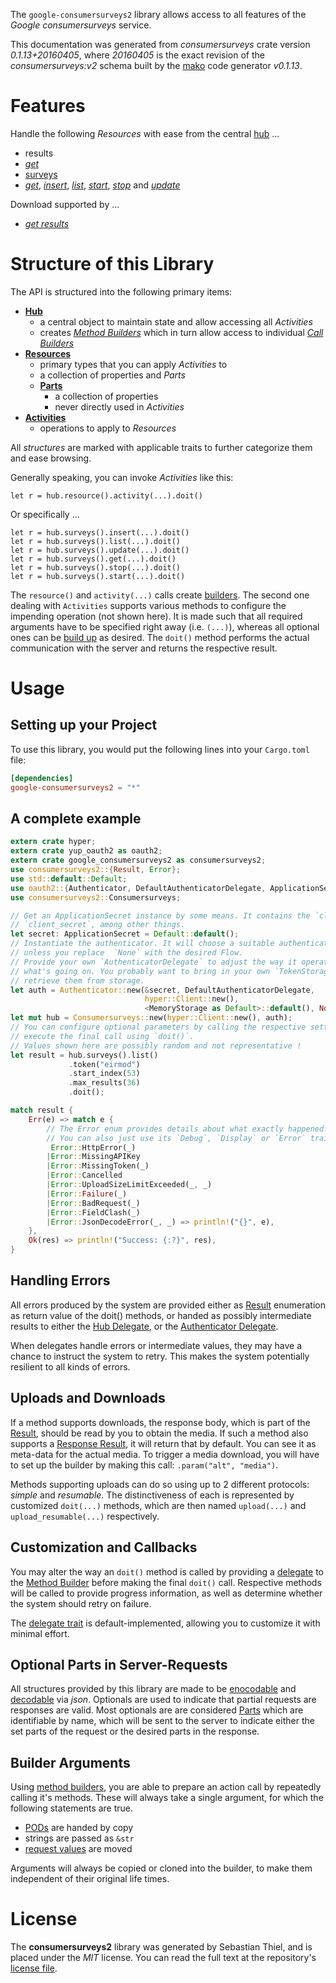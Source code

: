 <!---
DO NOT EDIT !
This file was generated automatically from 'src/mako/api/README.md.mako'
DO NOT EDIT !
-->
The `google-consumersurveys2` library allows access to all features of the *Google consumersurveys* service.

This documentation was generated from *consumersurveys* crate version *0.1.13+20160405*, where *20160405* is the exact revision of the *consumersurveys:v2* schema built by the [mako](http://www.makotemplates.org/) code generator *v0.1.13*.
# Features

Handle the following *Resources* with ease from the central [hub](http://byron.github.io/google-apis-rs/google_consumersurveys2/struct.Consumersurveys.html) ... 

* results
 * [*get*](http://byron.github.io/google-apis-rs/google_consumersurveys2/struct.ResultGetCall.html)
* [surveys](http://byron.github.io/google-apis-rs/google_consumersurveys2/struct.Survey.html)
 * [*get*](http://byron.github.io/google-apis-rs/google_consumersurveys2/struct.SurveyGetCall.html), [*insert*](http://byron.github.io/google-apis-rs/google_consumersurveys2/struct.SurveyInsertCall.html), [*list*](http://byron.github.io/google-apis-rs/google_consumersurveys2/struct.SurveyListCall.html), [*start*](http://byron.github.io/google-apis-rs/google_consumersurveys2/struct.SurveyStartCall.html), [*stop*](http://byron.github.io/google-apis-rs/google_consumersurveys2/struct.SurveyStopCall.html) and [*update*](http://byron.github.io/google-apis-rs/google_consumersurveys2/struct.SurveyUpdateCall.html)


Download supported by ...

* [*get results*](http://byron.github.io/google-apis-rs/google_consumersurveys2/struct.ResultGetCall.html)



# Structure of this Library

The API is structured into the following primary items:

* **[Hub](http://byron.github.io/google-apis-rs/google_consumersurveys2/struct.Consumersurveys.html)**
    * a central object to maintain state and allow accessing all *Activities*
    * creates [*Method Builders*](http://byron.github.io/google-apis-rs/google_consumersurveys2/trait.MethodsBuilder.html) which in turn
      allow access to individual [*Call Builders*](http://byron.github.io/google-apis-rs/google_consumersurveys2/trait.CallBuilder.html)
* **[Resources](http://byron.github.io/google-apis-rs/google_consumersurveys2/trait.Resource.html)**
    * primary types that you can apply *Activities* to
    * a collection of properties and *Parts*
    * **[Parts](http://byron.github.io/google-apis-rs/google_consumersurveys2/trait.Part.html)**
        * a collection of properties
        * never directly used in *Activities*
* **[Activities](http://byron.github.io/google-apis-rs/google_consumersurveys2/trait.CallBuilder.html)**
    * operations to apply to *Resources*

All *structures* are marked with applicable traits to further categorize them and ease browsing.

Generally speaking, you can invoke *Activities* like this:

```Rust,ignore
let r = hub.resource().activity(...).doit()
```

Or specifically ...

```ignore
let r = hub.surveys().insert(...).doit()
let r = hub.surveys().list(...).doit()
let r = hub.surveys().update(...).doit()
let r = hub.surveys().get(...).doit()
let r = hub.surveys().stop(...).doit()
let r = hub.surveys().start(...).doit()
```

The `resource()` and `activity(...)` calls create [builders][builder-pattern]. The second one dealing with `Activities` 
supports various methods to configure the impending operation (not shown here). It is made such that all required arguments have to be 
specified right away (i.e. `(...)`), whereas all optional ones can be [build up][builder-pattern] as desired.
The `doit()` method performs the actual communication with the server and returns the respective result.

# Usage

## Setting up your Project

To use this library, you would put the following lines into your `Cargo.toml` file:

```toml
[dependencies]
google-consumersurveys2 = "*"
```

## A complete example

```Rust
extern crate hyper;
extern crate yup_oauth2 as oauth2;
extern crate google_consumersurveys2 as consumersurveys2;
use consumersurveys2::{Result, Error};
use std::default::Default;
use oauth2::{Authenticator, DefaultAuthenticatorDelegate, ApplicationSecret, MemoryStorage};
use consumersurveys2::Consumersurveys;

// Get an ApplicationSecret instance by some means. It contains the `client_id` and 
// `client_secret`, among other things.
let secret: ApplicationSecret = Default::default();
// Instantiate the authenticator. It will choose a suitable authentication flow for you, 
// unless you replace  `None` with the desired Flow.
// Provide your own `AuthenticatorDelegate` to adjust the way it operates and get feedback about 
// what's going on. You probably want to bring in your own `TokenStorage` to persist tokens and
// retrieve them from storage.
let auth = Authenticator::new(&secret, DefaultAuthenticatorDelegate,
                              hyper::Client::new(),
                              <MemoryStorage as Default>::default(), None);
let mut hub = Consumersurveys::new(hyper::Client::new(), auth);
// You can configure optional parameters by calling the respective setters at will, and
// execute the final call using `doit()`.
// Values shown here are possibly random and not representative !
let result = hub.surveys().list()
             .token("eirmod")
             .start_index(53)
             .max_results(36)
             .doit();

match result {
    Err(e) => match e {
        // The Error enum provides details about what exactly happened.
        // You can also just use its `Debug`, `Display` or `Error` traits
         Error::HttpError(_)
        |Error::MissingAPIKey
        |Error::MissingToken(_)
        |Error::Cancelled
        |Error::UploadSizeLimitExceeded(_, _)
        |Error::Failure(_)
        |Error::BadRequest(_)
        |Error::FieldClash(_)
        |Error::JsonDecodeError(_, _) => println!("{}", e),
    },
    Ok(res) => println!("Success: {:?}", res),
}

```
## Handling Errors

All errors produced by the system are provided either as [Result](http://byron.github.io/google-apis-rs/google_consumersurveys2/enum.Result.html) enumeration as return value of 
the doit() methods, or handed as possibly intermediate results to either the 
[Hub Delegate](http://byron.github.io/google-apis-rs/google_consumersurveys2/trait.Delegate.html), or the [Authenticator Delegate](http://byron.github.io/google-apis-rs/google_consumersurveys2/../yup-oauth2/trait.AuthenticatorDelegate.html).

When delegates handle errors or intermediate values, they may have a chance to instruct the system to retry. This 
makes the system potentially resilient to all kinds of errors.

## Uploads and Downloads
If a method supports downloads, the response body, which is part of the [Result](http://byron.github.io/google-apis-rs/google_consumersurveys2/enum.Result.html), should be
read by you to obtain the media.
If such a method also supports a [Response Result](http://byron.github.io/google-apis-rs/google_consumersurveys2/trait.ResponseResult.html), it will return that by default.
You can see it as meta-data for the actual media. To trigger a media download, you will have to set up the builder by making
this call: `.param("alt", "media")`.

Methods supporting uploads can do so using up to 2 different protocols: 
*simple* and *resumable*. The distinctiveness of each is represented by customized 
`doit(...)` methods, which are then named `upload(...)` and `upload_resumable(...)` respectively.

## Customization and Callbacks

You may alter the way an `doit()` method is called by providing a [delegate](http://byron.github.io/google-apis-rs/google_consumersurveys2/trait.Delegate.html) to the 
[Method Builder](http://byron.github.io/google-apis-rs/google_consumersurveys2/trait.CallBuilder.html) before making the final `doit()` call. 
Respective methods will be called to provide progress information, as well as determine whether the system should 
retry on failure.

The [delegate trait](http://byron.github.io/google-apis-rs/google_consumersurveys2/trait.Delegate.html) is default-implemented, allowing you to customize it with minimal effort.

## Optional Parts in Server-Requests

All structures provided by this library are made to be [enocodable](http://byron.github.io/google-apis-rs/google_consumersurveys2/trait.RequestValue.html) and 
[decodable](http://byron.github.io/google-apis-rs/google_consumersurveys2/trait.ResponseResult.html) via *json*. Optionals are used to indicate that partial requests are responses 
are valid.
Most optionals are are considered [Parts](http://byron.github.io/google-apis-rs/google_consumersurveys2/trait.Part.html) which are identifiable by name, which will be sent to 
the server to indicate either the set parts of the request or the desired parts in the response.

## Builder Arguments

Using [method builders](http://byron.github.io/google-apis-rs/google_consumersurveys2/trait.CallBuilder.html), you are able to prepare an action call by repeatedly calling it's methods.
These will always take a single argument, for which the following statements are true.

* [PODs][wiki-pod] are handed by copy
* strings are passed as `&str`
* [request values](http://byron.github.io/google-apis-rs/google_consumersurveys2/trait.RequestValue.html) are moved

Arguments will always be copied or cloned into the builder, to make them independent of their original life times.

[wiki-pod]: http://en.wikipedia.org/wiki/Plain_old_data_structure
[builder-pattern]: http://en.wikipedia.org/wiki/Builder_pattern
[google-go-api]: https://github.com/google/google-api-go-client

# License
The **consumersurveys2** library was generated by Sebastian Thiel, and is placed 
under the *MIT* license.
You can read the full text at the repository's [license file][repo-license].

[repo-license]: https://github.com/Byron/google-apis-rs/LICENSE.md
